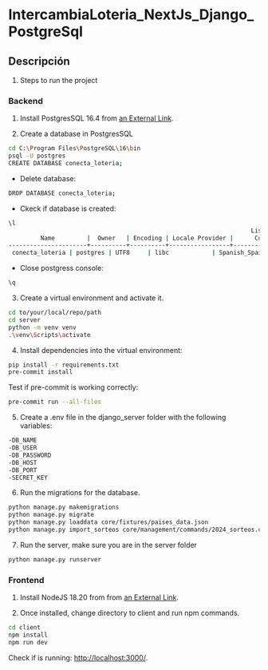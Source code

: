 # IntercambiaLoteria_NextJs_Django_PostgreSql

## Descripción

1. Steps to run the project

### Backend
1. Install PostgresSQL 16.4 from [an External Link](https://www.postgresql.org/ftp/source/).

2. Create a database in PostgresSQL

```bash
cd C:\Program Files\PostgreSQL\16\bin
psql -U postgres
CREATE DATABASE conecta_loteria;
```

- Delete database:
```bash
DROP DATABASE conecta_loteria;
```

- Ckeck if database is created:
```bash
\l
                                                                    List of databases
         Name         |  Owner   | Encoding | Locale Provider |      Collate       |       Ctype        | ICU Locale | ICU Rules |   Access privileges
----------------------+----------+----------+-----------------+--------------------+--------------------+------------+-----------+-----------------------
 conecta_loteria | postgres | UTF8     | libc            | Spanish_Spain.1252 | Spanish_Spain.1252 |            |           |
```

- Close postgress console:
```bash
\q
```

3.  Create a virtual environment and activate it.
```bash
cd to/your/local/repo/path
cd server
python -m venv venv
.\venv\Scripts\activate
```

4. Install dependencies into the virtual environment:
```bash
pip install -r requirements.txt
pre-commit install

```

Test if pre-commit is working correctly:
```bash
pre-commit run --all-files
```


5. Create a .env file in the django_server folder with the following variables:
```bash
-DB_NAME
-DB_USER
-DB_PASSWORD
-DB_HOST
-DB_PORT
-SECRET_KEY
```

6. Run the migrations for the database.

```bash
python manage.py makemigrations
python manage.py migrate
python manage.py loaddata core/fixtures/paises_data.json
python manage.py import_sorteos core/management/commands/2024_sorteos.csv
```

7. Run the server, make sure you are in the server folder

```bash
python manage.py runserver
```


### Frontend

1. Install NodeJS 18.20 from from [an External Link](https://nodejs.org/en/download/prebuilt-installer/current).

2. Once installed, change directory to client and run npm commands.

```bash
cd client
npm install
npm run dev
```

Check if is running: [http://localhost:3000/](http://localhost:3000/).